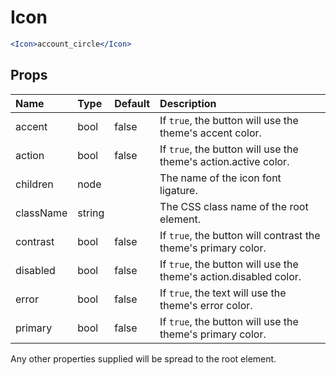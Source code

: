 Icon
====

```jsx
<Icon>account_circle</Icon>
```

Props
-----

| Name | Type | Default | Description |
|:-----|:-----|:--------|:------------|
| accent | bool | false | If `true`, the button will use the theme's accent color. |
| action | bool | false | If `true`, the button will use the theme's action.active color. |
| children | node |  | The name of the icon font ligature. |
| className | string |  | The CSS class name of the root element. |
| contrast | bool | false | If `true`, the button will contrast the theme's primary color. |
| disabled | bool | false | If `true`, the button will use the theme's action.disabled color. |
| error | bool | false | If `true`, the text will use the theme's error color. |
| primary | bool | false | If `true`, the button will use the theme's primary color. |

Any other properties supplied will be spread to the root element.
